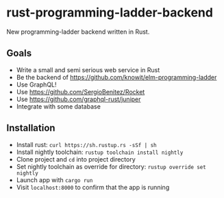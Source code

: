# rust-programming-ladder-backend

New programming-ladder backend written in Rust.

## Goals

* Write a small and semi serious web service in Rust
* Be the backend of https://github.com/knowit/elm-programming-ladder
* Use GraphQL!
* Use https://github.com/SergioBenitez/Rocket
* Use https://github.com/graphql-rust/juniper
* Integrate with some database

## Installation	

* Install rust: `curl https://sh.rustup.rs -sSf | sh`
* Install nightly toolchain: `rustup toolchain install nightly`
* Clone project and `cd` into project directory
* Set nightly toolchain as override for directory: `rustup override set nightly`
* Launch app with `cargo run`
* Visit `localhost:8000` to confirm that the app is running
